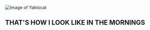 ![Image of Yaktocat](https://octodex.github.com/images/yaktocat.png)
## THAT'S HOW I LOOK LIKE IN THE MORNINGS
